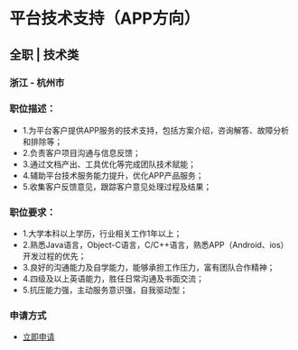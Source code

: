 
# 平台技术支持（APP方向）
## 全职  |  技术类
### 浙江 - 杭州市

### 职位描述：
- 1.为平台客户提供APP服务的技术支持，包括方案介绍，咨询解答、故障分析和排除等；
- 2.负责客户项目沟通与信息反馈；
- 3.通过文档产出、工具优化等完成团队技术赋能；
- 4.辅助平台技术服务能力提升，优化APP产品服务；
- 5.收集客户反馈意见，跟踪客户意见处理过程及结果；

### 职位要求：
- 1.大学本科以上学历，行业相关工作1年以上；
- 2.熟悉Java语言，Object-C语言，C/C++语言，熟悉APP（Android、ios）开发过程的优先；
- 3.良好的沟通能力及自学能力，能够承担工作压力，富有团队合作精神；
- 4.四级及以上英语能力，胜任日常沟通及书面交流；
- 5.抗压能力强，主动服务意识强，自我驱动型；
### 申请方式
- <a href="mailto:hr@tuya.com" title=yourName-平台技术支持（APP方向）>立即申请</a>
